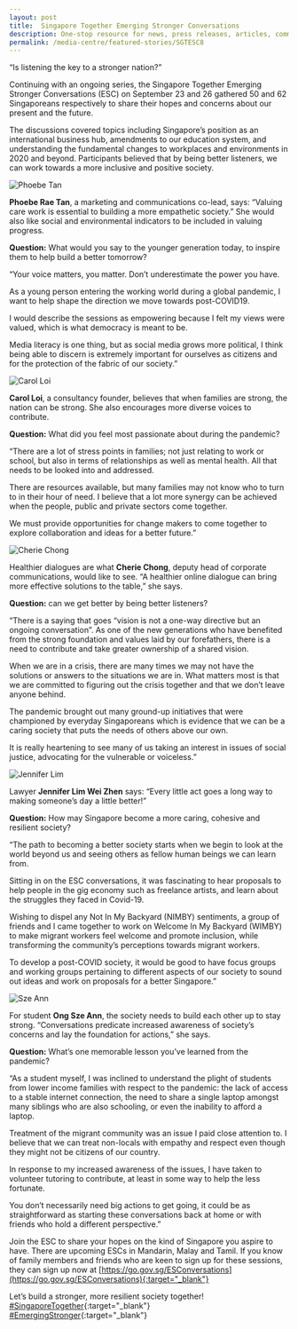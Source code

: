 ```yaml
---
layout: post
title:  Singapore Together Emerging Stronger Conversations
description: One-stop resource for news, press releases, articles, commentary and speeches.
permalink: /media-centre/featured-stories/SGTESC8
---
```


“Is listening the key to a stronger nation?”

Continuing with an ongoing series, the Singapore Together Emerging Stronger Conversations (ESC) on September 23 and 26 gathered 50 and 62 Singaporeans respectively to share their hopes and concerns about our present and the future. 

The discussions covered topics including Singapore’s position as an international business hub, amendments to our education system, and understanding the fundamental changes to workplaces and environments in 2020 and beyond. Participants believed that by being better listeners, we can work towards a more inclusive and positive society.  


![Phoebe Tan](/images/features/phoebe-tan.jpg) 

**Phoebe Rae Tan**, a marketing and communications co-lead, says: “Valuing care work is essential to building a more empathetic society.” She would also like social and environmental indicators to be included in valuing progress.

**Question:** What would you say to the younger generation today, to inspire them to help build a better tomorrow?

“Your voice matters, you matter. Don’t underestimate the power you have.

As a young person entering the working world during a global pandemic, I want to help shape the direction we move towards post-COVID19. 

I would describe the sessions as empowering because I felt my views were valued, which is what democracy is meant to be. 

Media literacy is one thing, but as social media grows more political, I think being able to discern is extremely important for ourselves as citizens and for the protection of the fabric of our society.”


![Carol Loi](/images/features/carol-loi.jpg) 

**Carol Loi**, a consultancy founder, believes that when families are strong, the nation can be strong. She also encourages more diverse voices to contribute.

**Question:** What did you feel most passionate about during the pandemic?

“There are a lot of stress points in families; not just relating to work or school, but also in terms of relationships as well as mental health. All that needs to be looked into and addressed.

There are resources available, but many families may not know who to turn to in their hour of need. I believe that a lot more synergy can be achieved when the people, public and private sectors come together. 

We must provide opportunities for change makers to come together to explore collaboration and ideas for a better future.”


![Cherie Chong](/images/features/cherie-chong.jpg) 

Healthier dialogues are what **Cherie Chong**, deputy head of corporate communications, would like to see. “A healthier online dialogue can bring more effective solutions to the table,” she says.

**Question:** can we get better by being better listeners?

“There is a saying that goes “vision is not a one-way directive but an ongoing conversation”. As one of the new generations who have benefited from the strong foundation and values laid by our forefathers, there is a need to contribute and take greater ownership of a shared vision.

When we are in a crisis, there are many times we may not have the solutions or answers to the situations we are in.  What matters most is that we are committed to figuring out the crisis together and that we don’t leave anyone behind.

The pandemic brought out many ground-up initiatives that were championed by everyday Singaporeans which is evidence that we can be a caring society that puts the needs of others above our own.

It is really heartening to see many of us taking an interest in issues of social justice, advocating for the vulnerable or voiceless.”


![Jennifer Lim](/images/features/jennifer-lim.jpg) 

Lawyer **Jennifer Lim Wei Zhen** says: “Every little act goes a long way to making someone’s day a little better!”

**Question:** How may Singapore become a more caring, cohesive and resilient society?

“The path to becoming a better society starts when we begin to look at the world beyond us and seeing others as fellow human beings we can learn from.

Sitting in on the ESC conversations, it was fascinating to hear proposals to help people in the gig economy such as freelance artists, and learn about the struggles they faced in Covid-19.

Wishing to dispel any Not In My Backyard (NIMBY) sentiments, a group of friends and I came together to work on Welcome In My Backyard (WIMBY) to make migrant workers feel welcome and promote inclusion, while transforming the community’s perceptions towards migrant workers. 

To develop a post-COVID society, it would be good to have focus groups and working groups pertaining to different aspects of our society to sound out ideas and work on proposals for a better Singapore.”


![Sze Ann](/images/features/szeann-ong.jpg) 

For student **Ong Sze Ann**, the society needs to build each other up to stay strong. “Conversations predicate increased awareness of society’s concerns and lay the foundation for actions,” she says.

**Question:** What’s one memorable lesson you’ve learned from the pandemic?

“As a student myself, I was inclined to understand the plight of students from lower income families with respect to the pandemic: the lack of access to a stable internet connection, the need to share a single laptop amongst many siblings who are also schooling, or even the inability to afford a laptop.

Treatment of the migrant community was an issue I paid close attention to. I believe that we can treat non-locals with empathy and respect even though they might not be citizens of our country.

In response to my increased awareness of the issues, I have taken to volunteer tutoring to contribute, at least in some way to help the less fortunate.

You don’t necessarily need big actions to get going, it could be as straightforward as starting these conversations back at home or with friends who hold a different perspective.”


Join the ESC to share your hopes on the kind of Singapore you aspire to have. There are upcoming ESCs in Mandarin, Malay and Tamil. If you know of family members and friends who are keen to sign up for these sessions, they can sign up now at [https://go.gov.sg/ESConversations](https://go.gov.sg/ESConversations){:target="_blank"}

Let’s build a stronger, more resilient society together! [#SingaporeTogether](https://www.facebook.com/hashtag/singaporetogether?__eep__=6&__cft__%25255B0%25255D=AZVCpN2HD4X_iquZu0W3vsMIIGN0CeNhUBZkt_OX6CSftQjVQQ3VZ_vok7L4hMbXEx58iyLoY8d23e7VSpC8lC-mJ1G7e4X6sOGWHb1M55Dp-h5_63cizcuPYOav7wii_NmbR3nVhp_T585jWT4w6PBywCfQwLEYnGN2xIHCwxS5pW6lSpXhSfMcnSBJ7y9wNPU&__tn__=*NK-R){:target="_blank"} [#EmergingStronger](https://www.facebook.com/hashtag/emergingstronger?__eep__=6&__cft__%25255B0%25255D=AZVCpN2HD4X_iquZu0W3vsMIIGN0CeNhUBZkt_OX6CSftQjVQQ3VZ_vok7L4hMbXEx58iyLoY8d23e7VSpC8lC-mJ1G7e4X6sOGWHb1M55Dp-h5_63cizcuPYOav7wii_NmbR3nVhp_T585jWT4w6PBywCfQwLEYnGN2xIHCwxS5pW6lSpXhSfMcnSBJ7y9wNPU&__tn__=*NK-R){:target="_blank"}
